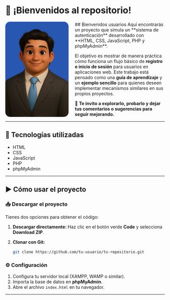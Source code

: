 # 👋 ¡Bienvenidos al repositorio!
<img src="/imagen_presentacion.png" alt="Presentación" width="200" align="left" style="margin-right:20px; border-radius:15px;">  
## Bienvenidos usuarios
Aquí encontrarás un proyecto que simula un **sistema de autenticación** desarrollado con
**HTML, CSS, JavaScript, PHP y phpMyAdmin**.

El objetivo es mostrar de manera práctica cómo funciona un flujo básico de **registro e inicio de sesión** para usuarios en aplicaciones web. Este trabajo está pensado como una **guía de aprendizaje** y un **ejemplo sencillo** para quienes deseen implementar mecanismos similares en sus propios proyectos.

🚀 **Te invito a explorarlo, probarlo y dejar tus comentarios o sugerencias para seguir mejorando.**


---

## 📂 Tecnologías utilizadas

* HTML
* CSS
* JavaScript
* PHP
* phpMyAdmin

---

## ▶️ Cómo usar el proyecto

### 📥 Descargar el proyecto

Tienes dos opciones para obtener el código:

1. **Descargar directamente:**
   Haz clic en el botón verde **Code** y selecciona **Download ZIP**.

2. **Clonar con Git:**

   ```bash
   git clone https://github.com/tu-usuario/tu-repositorio.git
   ```

### ⚙️ Configuración

1. Configura tu servidor local (XAMPP, WAMP o similar).
2. Importa la base de datos en **phpMyAdmin**.
3. Abre el archivo `index.html` en tu navegador.

---
